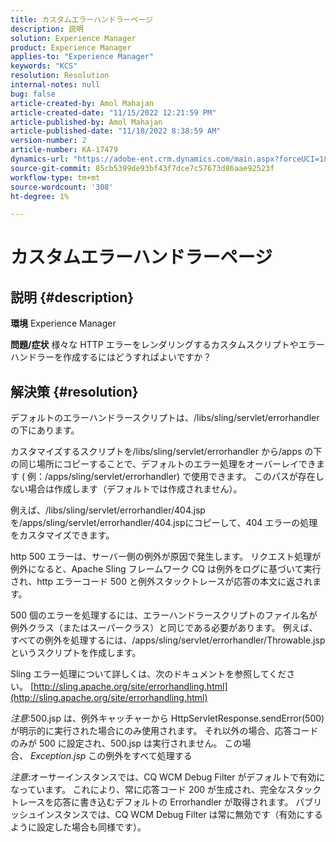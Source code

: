 ```yaml
---
title: カスタムエラーハンドラーページ
description: 説明
solution: Experience Manager
product: Experience Manager
applies-to: "Experience Manager"
keywords: "KCS"
resolution: Resolution
internal-notes: null
bug: false
article-created-by: Amol Mahajan
article-created-date: "11/15/2022 12:21:59 PM"
article-published-by: Amol Mahajan
article-published-date: "11/18/2022 8:38:59 AM"
version-number: 2
article-number: KA-17479
dynamics-url: "https://adobe-ent.crm.dynamics.com/main.aspx?forceUCI=1&pagetype=entityrecord&etn=knowledgearticle&id=9c776318-e064-ed11-9561-6045bd006a22"
source-git-commit: 85cb5399de93bf43f7dce7c57673d86aae92523f
workflow-type: tm+mt
source-wordcount: '308'
ht-degree: 1%

---
```


# カスタムエラーハンドラーページ

## 説明 {#description}

<b>環境</b>
Experience Manager


<b>問題/症状</b>
様々な HTTP エラーをレンダリングするカスタムスクリプトやエラーハンドラーを作成するにはどうすればよいですか？


## 解決策 {#resolution}


デフォルトのエラーハンドラースクリプトは、/libs/sling/servlet/errorhandler の下にあります。

カスタマイズするスクリプトを/libs/sling/servlet/errorhandler から/apps の下の同じ場所にコピーすることで、デフォルトのエラー処理をオーバーレイできます ( 例：/apps/sling/servlet/errorhandler) で使用できます。 このパスが存在しない場合は作成します（デフォルトでは作成されません）。

例えば、/libs/sling/servlet/errorhandler/404.jspを/apps/sling/servlet/errorhandler/404.jspにコピーして、404 エラーの処理をカスタマイズできます。

http 500 エラーは、サーバー側の例外が原因で発生します。 リクエスト処理が例外になると、Apache Sling フレームワーク CQ は例外をログに基づいて実行され、http エラーコード 500 と例外スタックトレースが応答の本文に返されます。

500 個のエラーを処理するには、エラーハンドラースクリプトのファイル名が例外クラス（またはスーパークラス）と同じである必要があります。 例えば、すべての例外を処理するには、/apps/sling/servlet/errorhandler/Throwable.jspというスクリプトを作成します。

Sling エラー処理について詳しくは、次のドキュメントを参照してください。 [http://sling.apache.org/site/errorhandling.html](http://sling.apache.org/site/errorhandling.html)

*注意*:500.jsp は、例外キャッチャーから HttpServletResponse.sendError(500) が明示的に実行された場合にのみ使用されます。
それ以外の場合、応答コードのみが 500 に設定され、500.jsp は実行されません。
この場合、 *Exception.jsp* この例外をすべて処理する

*注意*:オーサーインスタンスでは、CQ WCM Debug Filter がデフォルトで有効になっています。 これにより、常に応答コード 200 が生成され、完全なスタックトレースを応答に書き込むデフォルトの Errorhandler が取得されます。 パブリッシュインスタンスでは、CQ WCM Debug Filter は常に無効です（有効にするように設定した場合も同様です）。
